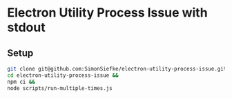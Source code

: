 # Electron Utility Process Issue with stdout

## Setup

```sh
git clone git@github.com:SimonSiefke/electron-utility-process-issue.git &&
cd electron-utility-process-issue &&
npm ci &&
node scripts/run-multiple-times.js
```
